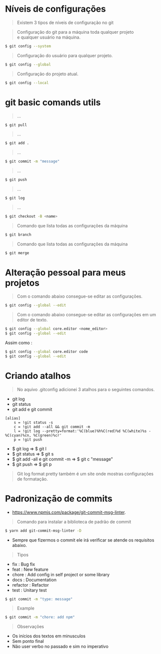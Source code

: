 # Níveis de configurações

> Existem 3 tipos de níveis de configuração no git

> Configuração do git para a máquina toda qualquer projeto <br> e qualquer usuário na máquina.

```bash
$ git config --system
```

> Configuração do usuário para qualquer projeto.

```bash
$ git config --global
```

> Configuração do projeto atual.

```bash
$ git config --local
```

# git basic comands utils

> ...

```bash
$ git pull
```

> ...
```bash
$ git add .
```

> ...
```bash
$ git commit -m "message"
```

> ...
```bash
$ git push
```

> ...
```bash
$ git log
```

> ...
```bash
$ git checkout -B <name>
```

> Comando que lista todas as configurações da máquina
```bash
$ git branch
```

> Comando que lista todas as configurações da máquina
```bash
$ git merge
```

# Alteração pessoal para meus projetos

> Com o comando abaixo consegue-se editar as configurações.
```bash
$ git config --global --edit 
```

> Com o comando abaixo consegue-se editar as configurações em um editor de texto. 
```bash
$ git config --global core.editor <nome_editor> 
$ git config --global --edit 
```

Assim como : 

```bash
$ git config --global core.editor code
$ git config --global --edit 
```

# Criando atalhos 

> No aquivo .gitconfig adicionei 3 atalhos para o seguintes comandos.
- git log
- git status
- git add e git commit 

```gitconfig
[alias]
	s = !git status -s 
	c = !git add --all && git commit -m
	l = !git log --pretty=format:'%C(blue)%h%C(red)%d %C(white)%s - %C(cyan)%cn, %C(green)%cr'
    p = !git push
```

- $ git log => $ git l
- $ git status => $ git s
- $ git add -all e git commit -m => $ git c "message"
- $ git push => $ git p


> Git log format pretty também é um site onde mostras configurações <br> de formatação.

# Padronização de commits

- https://www.npmjs.com/package/git-commit-msg-linter.

> Comando para instalar a biblioteca de padrão de commit

```bash
$ yarn add git-commit-msg-linter -D
```

- Sempre que fizermos o commit ele irá verificar se atende os requisitos abaixo.

> Tipos

- fix : Bug fix
- feat : New feature
- chore : Add config in self project or some library
- docs : Documentation
- refactor : Refactor
- test : Unitary test

```bash
$ git commit -m "type: message"
```

> Example

```bash
$ git commit -m "chore: add npm"
```

> Observações

- Os inícios dos textos em minusculos
- Sem ponto final
- Não user verbo no passado e sim no imperativo
